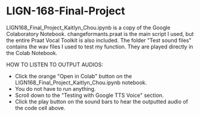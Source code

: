 # LIGN-168-Final-Project

LIGN168_Final_Project_Kaitlyn_Chou.ipynb is a copy of the Google Colaboratory Notebook. 
changeformants.praat is the main script I used, but the entire Praat Vocal Toolkit is also included.
The folder "Test sound files" contains the wav files I used to test my function. They are played directly in the Colab Notebook. 

HOW TO LISTEN TO OUTPUT AUDIOS:
* Click the orange "Open in Colab" button on the LIGN168_Final_Project_Kaitlyn_Chou.ipynb notebook.
* You do not have to run anything.
* Scroll down to the "Testing with Google TTS Voice" section.
* Click the play button on the sound bars to hear the outputted audio of the code cell above.
